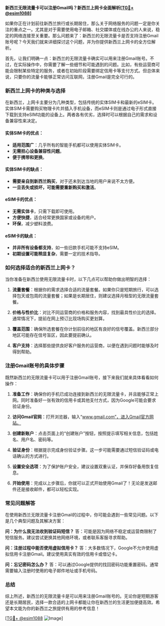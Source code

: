 **新西兰无限流量卡可以注册Gmail吗？新西兰上网卡全面解析[[TG💪+ @esim1088](https://t.me/s/esim1088)]**

如果你正在计划前往新西兰旅行或长期居住，那么关于网络服务的问题一定是你关注的重点之一。尤其是对于需要使用电子邮箱、社交媒体或在线办公的人来说，稳定的网络连接至关重要。那么问题来了：新西兰的无限流量卡是否支持注册Gmail账号呢？今天我们就来详细探讨这个问题，并为你提供新西兰上网卡的全方位解析。

首先，让我们明确一点：新西兰的无限流量卡确实可以用来注册Gmail账号。不过，在实际操作中，你需要了解一些细节和可能遇到的问题。比如，有些运营商可能会限制某些特定的服务，或者在初始阶段需要绑定信用卡等支付方式。但总体来说，只要你的流量卡能够正常访问互联网，注册Gmail是完全可行的。

### 新西兰上网卡的种类与选择

在新西兰，上网卡主要分为几种类型，包括传统的实体SIM卡和最新的eSIM卡。实体SIM卡需要购买物理卡片并插入手机设备，而eSIM卡则是通过电子形式直接下载到支持eSIM功能的设备上。两者各有优劣，选择时可以根据自己的需求和设备兼容性来决定。

#### 实体SIM卡的优点：
- **适用范围广**：几乎所有的智能手机都可以使用实体SIM卡。
- **无需担心设备兼容性问题**。
- **便于携带和更换**。

#### 实体SIM卡的缺点：
- **需要亲自到新西兰购买**，对于还未到达当地的用户来说不太方便。
- **一旦丢失或损坏，可能需要重新购买和激活**。

#### eSIM卡的优点：
- **无需实体卡**，只需下载即可使用。
- **方便快捷**，适合经常更换国家或设备的用户。
- **环保**，减少塑料浪费。

#### eSIM卡的缺点：
- **并非所有设备都支持**，如一些旧款手机可能不支持eSIM。
- **初期设置可能稍显复杂**，需要一定的技术指导。

### 如何选择适合的新西兰上网卡？

当你准备在新西兰使用无限流量卡时，以下几点可以帮助你做出明智的选择：

1. **流量套餐**：根据你的需求选择合适的流量套餐。如果你只是短期旅行，可以选择包天或包周的流量套餐；如果是长期居住，则建议选择月租型的无限流量套餐。

2. **价格与性价比**：对比不同运营商的价格和服务内容，找到最具性价比的选择。通常情况下，提前在网上预订比现场购买更划算。

3. **覆盖范围**：确保所选套餐在你计划前往的地区有良好的信号覆盖。新西兰部分地区可能存在信号盲区，因此要提前确认。

4. **客户支持**：选择那些提供良好客户服务的运营商，以便在遇到问题时能够及时得到帮助。

### 注册Gmail账号的具体步骤

既然新西兰的无限流量卡可以用于注册Gmail账号，接下来我们就来具体看看如何操作：

1. **准备工作**：确保你的手机已成功连接到新西兰的无限流量卡，并且能够正常上网。同时准备好一张有效的信用卡或其他支付方式，因为Google可能会要求验证身份。

2. **访问Gmail官网**：打开浏览器，输入“www.gmail.com”，进入Gmail官方网站。

3. **创建新账户**：点击页面上的“创建账户”按钮，按照提示填写相关信息，包括姓名、用户名、密码等。

4. **验证身份**：根据提示完成身份验证步骤。这一步可能需要通过短信验证码或电话确认的方式进行。

5. **设置安全选项**：为了保护账户安全，建议设置双重认证，并保存好备用恢复信息。

6. **开始使用**：完成以上步骤后，你就可以正式开始使用Gmail了！无论是发送邮件还是接收邮件，都可以轻松实现。

### 常见问题解答

在使用新西兰无限流量卡注册Gmail的过程中，你可能会遇到一些常见问题。以下是几个典型问题及其解决方案：

**问：为什么我无法收到验证码短信？**
答：可能是因为网络不稳定或运营商限制了短信服务。建议尝试更换其他网络环境，或者联系客服寻求帮助。

**问：注册过程中能否使用虚拟信用卡？**
答：大多数情况下，Google不允许使用虚拟信用卡注册Gmail。建议使用真实有效的信用卡或借记卡。

**问：忘记密码怎么办？**
答：可以通过Google提供的找回密码功能重置密码。通常需要输入注册时使用的电子邮件地址或手机号码。

### 总结

综上所述，新西兰的无限流量卡是可以用来注册Gmail账号的。无论你是短期游客还是长期居民，选择一款合适的上网卡都能让你在新西兰的生活更加便捷高效。希望本文能为你的新西兰之旅提供有用的参考信息！

[[TG💪+ @esim1088](https://t.me/s/esim1088) ![Image](https://i.postimg.cc/4NQfJmqS/Snipaste-2025-05-13-00-14-12.png)]